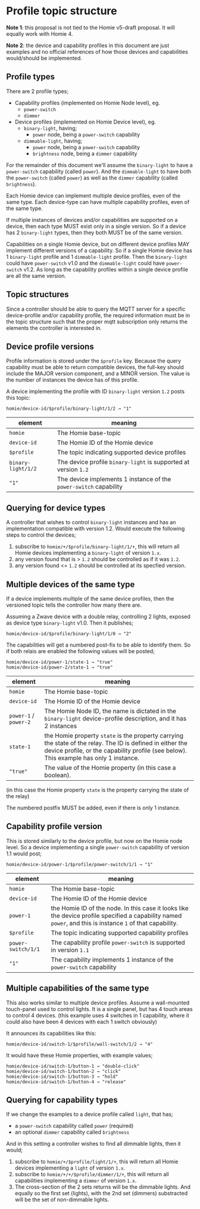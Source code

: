 # Profile topic structure

**Note 1**: this proposal is not tied to the Homie v5-draft proposal. It will equally work with Homie 4.

**Note 2**: the device and capability profiles in this document are just examples and no official references of how those devices and capabilities would/should be implemented.

## Profile types

There are 2 profile types;

- Capability profiles (implemented on Homie Node level), eg.
    - `power-switch`
    - `dimmer`
- Device profiles (implemented on Homie Device level), eg.
    - `binary-light`, having;
        - `power` node, being a `power-switch` capability
    - `dimmable-light`, having;
        - `power` node, being a `power-switch` capability
        - `brightness` node, being a `dimmer` capability

For the remainder of this document we'll assume the `binary-light` to have a `power-switch` capability (called `power`). And the `dimmable-light` to have both the `power-switch` (called `power`) as well as the `dimmer` capability (called `brightness`).

Each Homie device can implement multiple device profiles, even of the same type. Each device-type can have multiple capability profiles, even of the same type.

If multiple instances of devices and/or capabilities are supported on a device, then each type MUST exist only in a single version. So if a device has 2 `binary-light` types, then they both MUST be of the same version.

Capabilities on a single Homie device, but on different device profiles MAY implement different versions of a capability. So if a single Homie device has 1 `binary-light` profile and 1 `dimmable-light` profile. Then the `binary-light` could have `power-switch` v1.0 and the `dimmable-light` could have `power-switch` v1.2. As long as the capability profiles within a single device profile are all the same version.

## Topic structures

Since a controller should be able to query the MQTT server for a specific device-profile
and/or capability profile, the required information must be in the topic structure
such that the proper mqtt subscription only returns the elements the controller
is interested in.


## Device profile versions

Profile information is stored under the `$profile` key. Because the query capability must be able to return compatible devices, the full-key should include the MAJOR version component, and a MINOR version. The value is the number of instances the device has of this profile.

A device implementing the profile with ID `binary-light` version `1.2` posts this topic:
```
homie/device-id/$profile/binary-light/1/2 → "1"
```

| element | meaning |
|---------|---------|
| `homie` | The Homie base-topic |
| `device-id` | The Homie ID of the Homie device |
| `$profile` | The topic indicating supported device profiles |
| `binary-light/1/2` | The device profile `binary-light` is supported at version `1.2` |
| `"1"` | The device implements 1 instance of the `power-switch` capability |

## Querying for device types

A controller that wishes to control `binary-light` instances and has an implementation compatible with version 1.2. Would execute the following steps to control the devices;

1. subscribe to `homie/+/$profile/binary-light/1/+`, this will return all Homie devices implementing a `binary-light` of version `1.x`.
2. any version found that is > `1.2` should be controlled as if it was `1.2`.
3. any version found <= `1.2` should be controlled at its specfied version.

## Multiple devices of the same type

If a device implements multiple of the same device profiles, then the versioned topic tells the controller how many there are.

Assuming a Zwave device with a double relay, controlling 2 lights, exposed as device type `binary-light` v1.0. Then it publishes;
```
homie/device-id/$profile/binary-light/1/0 → "2"
```
The capabilities will get a numbered post-fix to be able to identify them. So if both relais are enabled the following values will be posted;
```
homie/device-id/power-1/state-1 → "true"
homie/device-id/power-2/state-1 → "true"
```

| element | meaning |
|---------|---------|
| `homie` | The Homie base-topic |
| `device-id` | The Homie ID of the Homie device |
| `power-1` / `power-2` | The Homie Node ID, the name is dictated in the `binary-light` device-profile description, and it has 2 instances |
| `state-1` | the Homie property `state` is the property carrying the state of the relay. The ID is defined in either the device profile, or the capability profile (see below). This example has only 1 instance. |
| `"true"` | The value of the Homie property (in this case a boolean). |

(in this case the Homie property `state` is the property carrying the state of the relay)

The numbered postfix MUST be added, even if there is only 1 instance.

## Capability profile version

This is stored similarly to the device profile, but now on the Homie node level.
So a device implementing a single `power-switch` capability of version 1.1 would post;
```
homie/device-id/power-1/$profile/power-switch/1/1 → "1"
```

| element | meaning |
|---------|---------|
| `homie` | The Homie base-topic |
| `device-id` | The Homie ID of the Homie device |
| `power-1` | the Homie ID of the node. In this case it looks like the device profile specified a capability named `power`, and this is instance `1` of that capability. |
| `$profile` | The topic indicating supported capability profiles |
| `power-switch/1/1` | The capability profile `power-switch` is supported in version `1.1` |
| `"1"` | The capability implements 1 instance of the `power-switch` capability |


## Multiple capabilities of the same type

This also works similar to multiple device profiles. Assume a wall-mounted touch-panel used to control lights. It is a single panel, but has 4 touch areas to control 4 devices. (this example uses 4 switches in 1 capability, where it could also have been 4 devices with each 1 switch obviously)

It announces its capabilities like this:
```
homie/device-id/switch-1/$profile/wall-switch/1/2 → "4"
```

It would have these Homie properties, with example values;
```
homie/device-id/switch-1/button-1 → "double-click"
homie/device-id/switch-1/button-2 → "click"
homie/device-id/switch-1/button-3 → "hold"
homie/device-id/switch-1/button-4 → "release"
```

## Querying for capability types

If we change the examples to a device profile called `light`, that has;

- a `power-switch` capability called `power` (required)
- an optional `dimmer` capability called `brightness` 

And in this setting a controller wishes to find all dimmable lights, then it would;

1. subscribe to `homie/+/$profile/light/1/+`, this will return all Homie devices implementing a `light` of version `1.x`.
2. subscribe to `homie/+/+/$profile/dimmer/1/+`, this will return all capabilities implementing a `dimmer` of version `1.x`.
3. The cross-section of the 2 sets returns will be the dimmable lights. And equally so the first set (lights), with the 2nd set (dimmers) substracted will be the set of non-dimmable lights.

